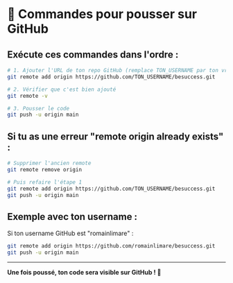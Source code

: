 # 🚀 Commandes pour pousser sur GitHub

## Exécute ces commandes dans l'ordre :

```bash
# 1. Ajouter l'URL de ton repo GitHub (remplace TON_USERNAME par ton vrai username)
git remote add origin https://github.com/TON_USERNAME/besuccess.git

# 2. Vérifier que c'est bien ajouté
git remote -v

# 3. Pousser le code
git push -u origin main
```

## Si tu as une erreur "remote origin already exists" :

```bash
# Supprimer l'ancien remote
git remote remove origin

# Puis refaire l'étape 1
git remote add origin https://github.com/TON_USERNAME/besuccess.git
git push -u origin main
```

## Exemple avec ton username :

Si ton username GitHub est "romainlimare" :

```bash
git remote add origin https://github.com/romainlimare/besuccess.git
git push -u origin main
```

---

**Une fois poussé, ton code sera visible sur GitHub ! 🎉**
